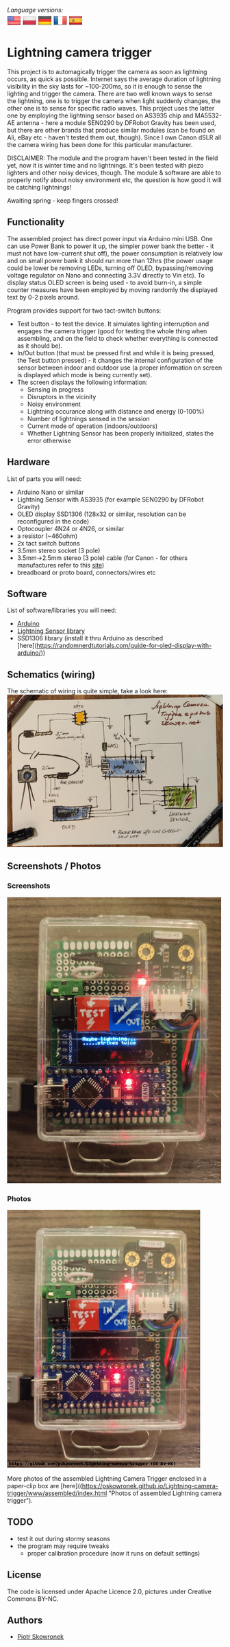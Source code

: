 _Language versions:_\
[![EN](https://github.com/pskowronek/Lightning-camera-trigger/raw/main/www/flags/lang-US.png)](https://github.com/pskowronek/Lightning-camera-trigger) 
[![PL](https://github.com/pskowronek/Lightning-camera-trigger/raw/main/www/flags/lang-PL.png)](https://translate.googleusercontent.com/translate_c?sl=en&tl=pl&u=https://github.com/pskowronek/Lightning-camera-trigger)
[![DE](https://github.com/pskowronek/Lightning-camera-trigger/raw/main/www/flags/lang-DE.png)](https://translate.googleusercontent.com/translate_c?sl=en&tl=de&u=https://github.com/pskowronek/Lightning-camera-trigger)
[![FR](https://github.com/pskowronek/Lightning-camera-trigger/raw/main/www/flags/lang-FR.png)](https://translate.googleusercontent.com/translate_c?sl=en&tl=fr&u=https://github.com/pskowronek/Lightning-camera-trigger)
[![ES](https://github.com/pskowronek/Lightning-camera-trigger/raw/main/www/flags/lang-ES.png)](https://translate.googleusercontent.com/translate_c?sl=en&tl=es&u=https://github.com/pskowronek/Lightning-camera-trigger)

# Lightning camera trigger

This project is to automagically trigger the camera as soon as lightning occurs, as quick as possible.
Internet says the average duration of lightning  visibility in the sky lasts for ~100-200ms, so it is enough to sense the lighting and trigger the camera.
There are two well known ways to sense the lightning, one is to trigger the camera when light suddenly changes, the other one is to sense for specific radio waves.
This project uses the latter one by employing the lightning sensor based on AS3935 chip and MA5532-AE antenna - here a module SEN0290 by DFRobot Gravity
has been used, but there are other brands that produce similar modules (can be found on Ali, eBay etc - haven't tested them out, though).
Since I own Canon dSLR all the camera wiring has been done for this particular manufacturer.

DISCLAIMER: The module and the program haven't been tested in the field yet, now it is winter time and no lightnings. It's been tested with piezo lighters
and other noisy devices, though. The module & software are able to properly notify about noisy environment etc, the question is how good it will be
catching lightnings!

Awaiting spring - keep fingers crossed!

## Functionality

The assembled project has direct power input via Arduino mini USB. One can use Power Bank to power it up, the simpler power bank the better - it must 
not have low-current shut off), the power consumption is relatively low and on small power bank it should run more than 12hrs (the power usage could be
lower be removing LEDs, turning off OLED, bypassing/removing voltage regulator on Nano and connecting 3.3V directly to Vin etc).
To display status OLED screen is being used - to avoid burn-in, a simple counter measures have been employed by moving randomly the displayed text by 0-2 pixels around.

Program provides support for two tact-switch buttons:
- Test button - to test the device. It simulates lighting interruption and engages the camera trigger
(good for testing the whole thing when assembling, and on the field to check whether everything is connected as it should be). 
- In/Out button (that must be pressed first and while it is being pressed, the Test button pressed) - it changes the internal configuration
of the sensor between indoor and outdoor use (a proper information on screen is displayed which mode is being currently set).
- The screen displays the following information:
  - Sensing in progress
  - Disruptors in the vicinity 
  - Noisy environment
  - Lightning occurance along with distance and energy (0-100%)
  - Number of lightnings sensed in the session
  - Current mode of operation (indoors/outdoors)
  - Whether Lightning Sensor has been properly initialized, states the error otherwise


## Hardware

List of parts you will need:
- Arduino Nano or similar
- Lightning Sensor with AS3935 (for example SEN0290 by DFRobot Gravity)
- OLED display SSD1306 (128x32 or similar, resolution can be reconfigured in the code)
- Optocoupler 4N24 or 4N26, or similar
- a resistor (~460ohm)
- 2x tact switch buttons
- 3.5mm stereo socket (3 pole)
- 3.5mm->2.5mm stereo (3 pole) cable (for Canon - for others manufactures refer to this [site](http://www.doc-diy.net/photo/remote_pinout/))
- breadboard or proto board, connectors/wires etc

## Software

List of software/libraries you will need:
- [Arduino](https://www.arduino.cc/en/software)
- [Lightning Sensor library](https://github.com/DFRobot/DFRobot_AS3935)
- SSD1306 library (install it thru Arduino as described [here[(https://randomnerdtutorials.com/guide-for-oled-display-with-arduino/))

## Schematics (wiring)

The schematic of wiring is quite simple, take a look here:
![Schematics](https://github.com/pskowronek/Lightning-camera-trigger/raw/main/www/other/schematics.jpg)

## Screenshots / Photos

### Screenshots
![Screenshots](https://github.com/pskowronek/Lightning-camera-trigger/raw/main/www/screenshots/lightning-demo.png)


### Photos
[![Assembled](https://github.com/pskowronek/Lightning-camera-trigger/raw/main/www/assembled/01.jpg)](https://pskowronek.github.io/Lightning-camera-trigger/www/assembled/index.html "Photos of assembled Lightning camera trigger")

More photos of the assembled Lightning Camera Trigger enclosed in a paper-clip box are [here]((https://pskowronek.github.io/Lightning-camera-trigger/www/assembled/index.html "Photos of assembled Lightning camera trigger").

## TODO

- test it out during stormy seasons
- the program may require tweaks
  - proper calibration procedure (now it runs on default settings)

## License

The code is licensed under Apache Licence 2.0, pictures under Creative Commons BY-NC.

## Authors

- [Piotr Skowronek](https://github.com/pskowronek)
